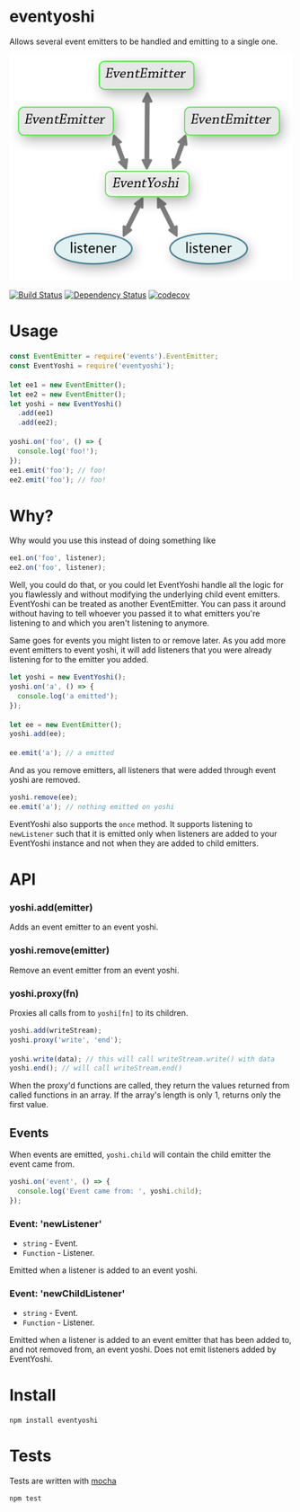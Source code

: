 # eventyoshi

Allows several event emitters to be handled and emitting to a single one.

![concept](img/yoshi.png)

[![Build Status](https://secure.travis-ci.org/fent/node-eventyoshi.svg)](http://travis-ci.org/fent/node-eventyoshi)
[![Dependency Status](https://david-dm.org/fent/node-eventyoshi.svg)](https://david-dm.org/fent/node-eventyoshi)
[![codecov](https://codecov.io/gh/fent/node-eventyoshi/branch/master/graph/badge.svg)](https://codecov.io/gh/fent/node-eventyoshi)

# Usage

```js
const EventEmitter = require('events').EventEmitter;
const EventYoshi = require('eventyoshi');

let ee1 = new EventEmitter();
let ee2 = new EventEmitter();
let yoshi = new EventYoshi()
  .add(ee1)
  .add(ee2);

yoshi.on('foo', () => {
  console.log('foo!');
});
ee1.emit('foo'); // foo!
ee2.emit('foo'); // foo!
```


# Why?
Why would you use this instead of doing something like

```js
ee1.on('foo', listener);
ee2.on('foo', listener);
```

Well, you could do that, or you could let EventYoshi handle all the logic for you flawlessly and without modifying the underlying child event emitters. EventYoshi can be treated as another EventEmitter. You can pass it around without having to tell whoever you passed it to what emitters you're listening to and which you aren't listening to anymore.

Same goes for events you might listen to or remove later. As you add more event emitters to event yoshi, it will add listeners that you were already listening for to the emitter you added.

```js
let yoshi = new EventYoshi();
yoshi.on('a', () => {
  console.log('a emitted');
});

let ee = new EventEmitter();
yoshi.add(ee);

ee.emit('a'); // a emitted
```

And as you remove emitters, all listeners that were added through event yoshi are removed.

```js
yoshi.remove(ee);
ee.emit('a'); // nothing emitted on yoshi
```

EventYoshi also supports the `once` method. It supports listening to `newListener` such that it is emitted only when listeners are added to your EventYoshi instance and not when they are added to child emitters.


# API

### yoshi.add(emitter)
Adds an event emitter to an event yoshi.

### yoshi.remove(emitter)
Remove an event emitter from an event yoshi.

### yoshi.proxy(fn)
Proxies all calls from to `yoshi[fn]` to its children.
```js
yoshi.add(writeStream);
yoshi.proxy('write', 'end');

yoshi.write(data); // this will call writeStream.write() with data
yoshi.end(); // will call writeStream.end()
```

When the proxy'd functions are called, they return the values returned from called functions in an array. If the array's length is only 1, returns only the first value.


## Events

When events are emitted, `yoshi.child` will contain the child emitter the event came from.

```js
yoshi.on('event', () => {
  console.log('Event came from: ', yoshi.child);
});
```

### Event: 'newListener'
* `string` - Event.
* `Function` - Listener.

Emitted when a listener is added to an event yoshi.

### Event:  'newChildListener'
* `string` - Event.
* `Function` - Listener.

Emitted when a listener is added to an event emitter that has been added to, and not removed from, an event yoshi. Does not emit listeners added by EventYoshi.


# Install

    npm install eventyoshi


# Tests
Tests are written with [mocha](https://mochajs.org)

```bash
npm test
```
